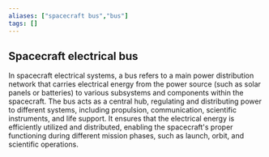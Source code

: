 ```yaml
---
aliases: ["spacecraft bus","bus"]
tags: []
---
```


## Spacecraft electrical bus

In spacecraft electrical systems, a bus refers to a main power distribution network that carries electrical energy from the power source (such as solar panels or batteries) to various subsystems and components within the spacecraft. The bus acts as a central hub, regulating and distributing power to different systems, including propulsion, communication, scientific instruments, and life support. It ensures that the electrical energy is efficiently utilized and distributed, enabling the spacecraft's proper functioning during different mission phases, such as launch, orbit, and scientific operations.
